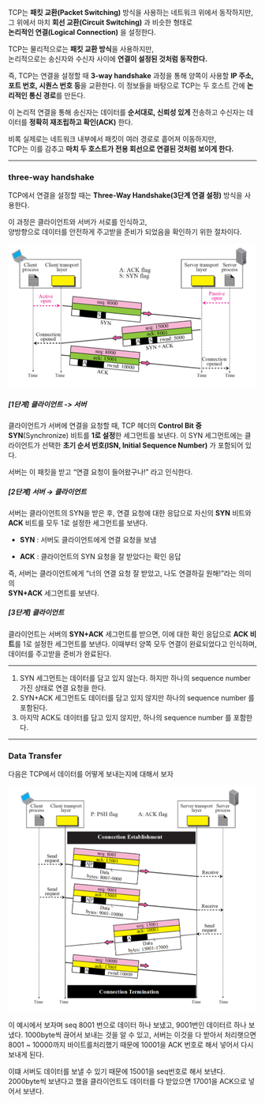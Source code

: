 TCP는 **패킷 교환(Packet Switching)** 방식을 사용하는 네트워크 위에서 동작하지만,  
그 위에서 마치 **회선 교환(Circuit Switching)** 과 비슷한 형태로  
**논리적인 연결(Logical Connection)** 을 설정한다.

TCP는 물리적으로는 **패킷 교환 방식**을 사용하지만,  
논리적으로는 송신자와 수신자 사이에 **연결이 설정된 것처럼 동작한다.**

즉, TCP는 연결을 설정할 때 **3-way handshake** 과정을 통해 양쪽이 사용할 **IP 주소, 포트 번호, 시퀀스 번호 등**을 교환한다. 이 정보들을 바탕으로 TCP는 두 호스트 간에 **논리적인 통신 경로**를 만든다.

이 논리적 연결을 통해 송신자는 데이터를 **순서대로, 신뢰성 있게** 전송하고 수신자는 데이터를 **정확히 재조립하고 확인(ACK)** 한다.

비록 실제로는 네트워크 내부에서 패킷이 여러 경로로 흩어져 이동하지만,  
TCP는 이를 감추고 **마치 두 호스트가 전용 회선으로 연결된 것처럼 보이게 한다.**


---
### three-way handshake
TCP에서 연결을 설정할 때는 **Three-Way Handshake(3단계 연결 설정)** 방식을 사용한다.  

이 과정은 클라이언트와 서버가 서로를 인식하고,  
양방향으로 데이터를 안전하게 주고받을 준비가 되었음을 확인하기 위한 절차이다.

![](../images/Pasted%20image%2020251014141322.png)
##### [1단계] 클라이언트 -> 서버
클라이언트가 서버에 연결을 요청할 때, TCP 헤더의 **Control Bit 중 SYN**(Synchronize) 비트를 **1로 설정**한 세그먼트를 보낸다. 이 SYN 세그먼트에는 클라이언트가 선택한 **초기 순서 번호(ISN, Initial Sequence Number)** 가 포함되어 있다.  

서버는 이 패킷을 받고 “연결 요청이 들어왔구나!” 라고 인식한다.
##### **[2단계] 서버 → 클라이언트**  
서버는 클라이언트의 SYN을 받은 후, 연결 요청에 대한 응답으로 자신의 **SYN** 비트와 **ACK** 비트를 모두 1로 설정한 세그먼트를 보낸다.

- **SYN** : 서버도 클라이언트에게 연결 요청을 보냄
    
- **ACK** : 클라이언트의 SYN 요청을 잘 받았다는 확인 응답
    
즉, 서버는 클라이언트에게 “너의 연결 요청 잘 받았고, 나도 연결하길 원해!”라는 의미의  
**SYN+ACK** 세그먼트를 보낸다.

##### **[3단계] 클라이언트** 
클라이언트는 서버의 **SYN+ACK** 세그먼트를 받으면, 이에 대한 확인 응답으로 **ACK 비트**를 1로 설정한 세그먼트를 보낸다. 이때부터 양쪽 모두 연결이 완료되었다고 인식하며, 데이터를 주고받을 준비가 완료된다.


---

1. SYN 세그먼트는 데이터를 담고 있지 않는다. 하지만 하나의 sequence number 가진 상태로 연결 요청을 한다.
2. SYN+ACK 세그먼트도 데이터를 담고 있지 않지만 하나의 sequence number 를 포함된다.
3. 마지막 ACK도 데이터를 담고 있지 않지만, 하나의 sequence number 를 포함한다.

---
### Data Transfer

다음은 TCP에서 데이터를 어떻게 보내는지에 대해서 보자 

![](../images/Pasted%20image%2020251014142116.png)

이 예시에서 보자며 seq 8001 번으로 데이터 하나 보냈고, 9001번인 데이터르 하나 보냈다. 1000byte씩 끊어서 보내는 것을 알 수 있고, 서버는 이것을 다 받아서 처리햇으면 8001 ~ 10000까지 바이트를처리했기 때문에 10001을 ACK 번호로 해서 넣어서 다시 보내게 된다. 

이떄 서버도 데이터를 보낼 수 있기 때문에 15001을 seq번호로 해서 보낸다. 2000byte씩 보낸다고 했을  클라이언트도 데이터를 다 받았으면 17001을 ACK으로 넣어서 보낸다.